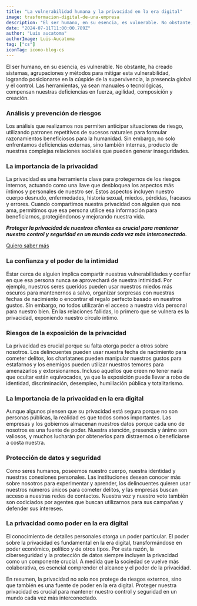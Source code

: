 ```yaml
---
title: "La vulnerabilidad humana y la privacidad en la era digital"
image: trasformacion-digital-de-una-empresa
description: "El ser humano, en su esencia, es vulnerable. No obstante, ha creado sistemas, agrupaciones y métodos para mitigar esta vulnerabilidad, logrando posicionarse en la cúspide de la supervivencia, la presencia global y el control. Las herramientas, ya sean manuales o tecnológicas, compensan nuestras deficiencias en fuerza, agilidad, composición y creación."
date: "2024-07-11T11:00:00.789Z"
author: "Luis aucatoma"
authorImage: Luis-Aucatoma
tag: ["cs"]
iconTag: icono-blog-cs
---
```


El ser humano, en su esencia, es vulnerable. No obstante, ha creado sistemas, agrupaciones y métodos para mitigar esta vulnerabilidad, logrando posicionarse en la cúspide de la supervivencia, la presencia global y el control. Las herramientas, ya sean manuales o tecnológicas, compensan nuestras deficiencias en fuerza, agilidad, composición y creación.

### Análisis y prevención de riesgos
Los análisis que realizamos nos permiten anticipar situaciones de riesgo, utilizando patrones repetitivos de sucesos naturales para formular razonamientos beneficiosos para la humanidad. Sin embargo, no solo enfrentamos deficiencias externas, sino también internas, producto de nuestras complejas relaciones sociales que pueden generar inseguridades.

### La importancia de la privacidad
La privacidad es una herramienta clave para protegernos de los riesgos internos, actuando como una llave que desbloquea los aspectos más íntimos y personales de nuestro ser. Estos aspectos incluyen nuestro cuerpo desnudo, enfermedades, historia sexual, miedos, pérdidas, fracasos y errores. Cuando compartimos nuestra privacidad con alguien que nos ama, permitimos que esa persona utilice esa información para beneficiarnos, protegiéndonos y mejorando nuestra vida.

***Proteger la privacidad de nuestros clientes es crucial para mantener nuestro control y seguridad en un mundo cada vez más interconectado.***

[Quiero saber más](https://xkale.com/ciberseguridad/)

### La confianza y el poder de la intimidad
Estar cerca de alguien implica compartir nuestras vulnerabilidades y confiar en que esa persona nunca se aprovechará de nuestra intimidad. Por ejemplo, nuestros seres queridos pueden usar nuestros miedos más oscuros para mantenernos a salvo, organizar sorpresas con nuestras fechas de nacimiento o encontrar el regalo perfecto basado en nuestros gustos. Sin embargo, no todos utilizarán el acceso a nuestra vida personal para nuestro bien. En las relaciones fallidas, lo primero que se vulnera es la privacidad, exponiendo nuestro círculo íntimo.

### Riesgos de la exposición de la privacidad
La privacidad es crucial porque su falta otorga poder a otros sobre nosotros. Los delincuentes pueden usar nuestra fecha de nacimiento para cometer delitos, los charlatanes pueden manipular nuestros gustos para estafarnos y los enemigos pueden utilizar nuestros temores para amenazarlos y extorsionarnos. Incluso aquellos que creen no tener nada que ocultar están equivocados, ya que la exposición puede llevar a robo de identidad, discriminación, desempleo, humillación pública y totalitarismo.

### La Importancia de la privacidad en la era digital
Aunque algunos piensen que su privacidad está segura porque no son personas públicas, la realidad es que todos somos importantes. Las empresas y los gobiernos almacenan nuestros datos porque cada uno de nosotros es una fuente de poder. Nuestra atención, presencia y ánimo son valiosos, y muchos lucharán por obtenerlos para distraernos o beneficiarse a costa nuestra.

### Protección de datos y seguridad
Como seres humanos, poseemos nuestro cuerpo, nuestra identidad y nuestras conexiones personales. Las instituciones desean conocer más sobre nosotros para experimentar y aprender, los delincuentes quieren usar nuestros números únicos para cometer delitos, y las empresas buscan acceso a nuestras redes de contactos. Nuestra voz y nuestro voto también son codiciados por agentes que buscan utilizarnos para sus campañas y defender sus intereses.

### La privacidad como poder en la era digital
El conocimiento de detalles personales otorga un poder particular. El poder sobre la privacidad es fundamental en la era digital, transformándose en poder económico, político y de otros tipos. Por esta razón, la ciberseguridad y la protección de datos siempre incluyen la privacidad como un componente crucial. A medida que la sociedad se vuelve más colaborativa, es esencial comprender el alcance y el poder de la privacidad.

En resumen, la privacidad no solo nos protege de riesgos externos, sino que también es una fuente de poder en la era digital. Proteger nuestra privacidad es crucial para mantener nuestro control y seguridad en un mundo cada vez más interconectado.
